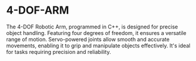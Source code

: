 # 4-DOF-ARM
The 4-DOF Robotic Arm, programmed in C++, is designed for precise object handling. Featuring four degrees of freedom, it ensures a versatile range of motion. Servo-powered joints allow smooth and accurate movements, enabling it to grip and manipulate objects effectively. It's ideal for tasks requiring precision and reliability.
